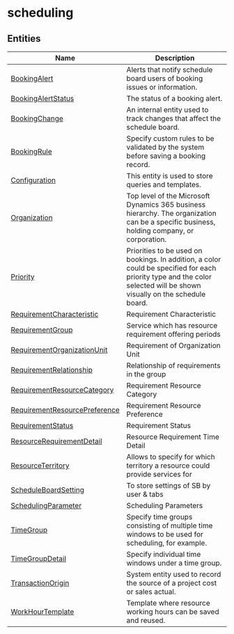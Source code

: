 
# scheduling


## Entities

|Name|Description|
|---|---|
|[BookingAlert](BookingAlert.cdm.json)|Alerts that notify schedule board users of booking issues or information.  |
|[BookingAlertStatus](BookingAlertStatus.cdm.json)|The status of a booking alert.  |
|[BookingChange](BookingChange.cdm.json)|An internal entity used to track changes that affect the schedule board.  |
|[BookingRule](BookingRule.cdm.json)|Specify custom rules to be validated by the system before saving a booking record.  |
|[Configuration](Configuration.cdm.json)|This entity is used to store queries and templates.  |
|[Organization](Organization.cdm.json)|Top level of the Microsoft Dynamics 365 business hierarchy. The organization can be a specific business, holding company, or corporation.  |
|[Priority](Priority.cdm.json)|Priorities to be used on bookings. In addition, a color could be specified for each priority type and the color selected will be shown visually on the schedule board.  |
|[RequirementCharacteristic](RequirementCharacteristic.cdm.json)|Requirement Characteristic  |
|[RequirementGroup](RequirementGroup.cdm.json)|Service which has resource requirement offering periods  |
|[RequirementOrganizationUnit](RequirementOrganizationUnit.cdm.json)|Requirement of Organization Unit  |
|[RequirementRelationship](RequirementRelationship.cdm.json)|Relationship of requirements in the group  |
|[RequirementResourceCategory](RequirementResourceCategory.cdm.json)|Requirement Resource Category  |
|[RequirementResourcePreference](RequirementResourcePreference.cdm.json)|Requirement Resource Preference  |
|[RequirementStatus](RequirementStatus.cdm.json)|Requirement Status  |
|[ResourceRequirementDetail](ResourceRequirementDetail.cdm.json)|Resource Requirement Time Detail  |
|[ResourceTerritory](ResourceTerritory.cdm.json)|Allows to specify for which territory a resource could provide services for  |
|[ScheduleBoardSetting](ScheduleBoardSetting.cdm.json)|To store settings of SB by user & tabs  |
|[SchedulingParameter](SchedulingParameter.cdm.json)|Scheduling Parameters  |
|[TimeGroup](TimeGroup.cdm.json)|Specify time groups consisting of multiple time windows to be used for scheduling, for example.  |
|[TimeGroupDetail](TimeGroupDetail.cdm.json)|Specify individual time windows under a time group.  |
|[TransactionOrigin](TransactionOrigin.cdm.json)|System entity used to record the source of a project cost or sales actual.  |
|[WorkHourTemplate](WorkHourTemplate.cdm.json)|Template where resource working hours can be saved and reused.  |
